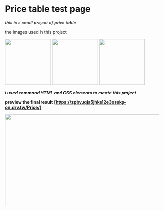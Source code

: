 # Price table test page 

*this is a small project of price table*

the images used in this project 


<img src="https://user-images.githubusercontent.com/85587699/133163031-a7e0d284-bf97-4c0a-bcab-d0e60ab261aa.png" width="150" height="150">   <img src="https://user-images.githubusercontent.com/85587699/133163129-069855ef-db00-4d45-bc97-a9f0ed968a2f.png" width="150" height="150">   <img src="https://user-images.githubusercontent.com/85587699/133163155-22b33e4c-d97a-4f96-bcef-7ea732c16162.png" width="150" height="150">





***i used command HTML and CSS elements to create this project..***

**preview the final result** **[https://zpbvuqja5jhke12e3osskg-on.drv.tw/Price/]**

<img src="https://user-images.githubusercontent.com/85587699/133163291-9628e042-a2db-4f0f-a788-5a32faa40e06.png" width="600" height="300">
